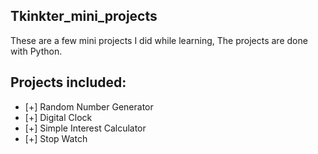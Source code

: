 ## Tkinkter_mini_projects

These are a few mini projects I did while learning, The projects are done with Python.

## Projects included:

- [+] Random Number Generator
- [+] Digital Clock
- [+] Simple Interest Calculator
- [+] Stop Watch

